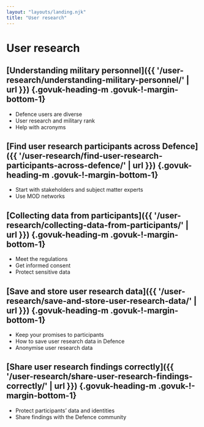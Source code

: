 ```yaml
---
layout: "layouts/landing.njk"
title: "User research"
---
```


# User research

## [Understanding military personnel]({{ '/user-research/understanding-military-personnel/' | url }}) {.govuk-heading-m .govuk-!-margin-bottom-1}

- Defence users are diverse
- User research and military rank
- Help with acronyms

## [Find user research participants across Defence]({{ '/user-research/find-user-research-participants-across-defence/' | url }}) {.govuk-heading-m .govuk-!-margin-bottom-1}

- Start with stakeholders and subject matter experts
- Use MOD networks

## [Collecting data from participants]({{ '/user-research/collecting-data-from-participants/' | url }}) {.govuk-heading-m .govuk-!-margin-bottom-1}

- Meet the regulations
- Get informed consent
- Protect sensitive data

## [Save and store user research data]({{ '/user-research/save-and-store-user-research-data/' | url }}) {.govuk-heading-m .govuk-!-margin-bottom-1}

- Keep your promises to participants
- How to save user research data in Defence
- Anonymise user research data

## [Share user research findings correctly]({{ '/user-research/share-user-research-findings-correctly/' | url }}) {.govuk-heading-m .govuk-!-margin-bottom-1}

- Protect participants’ data and identities
- Share findings with the Defence community
